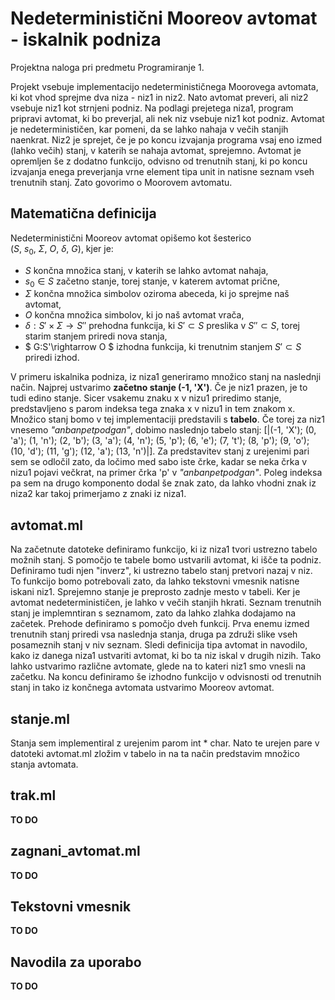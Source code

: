 # Nedeterministični Mooreov avtomat - iskalnik podniza
Projektna naloga pri predmetu Programiranje 1.

Projekt vsebuje implementacijo nedeterminističnega Moorovega avtomata, ki kot vhod sprejme dva niza - niz1 in niz2. Nato avtomat preveri, ali niz2 vsebuje niz1 kot strnjeni podniz. Na podlagi prejetega niza1, program pripravi avtomat, ki bo preverjal, ali nek niz vsebuje niz1 kot podniz. Avtomat je nedeterminističen, kar pomeni, da se lahko nahaja v večih stanjih naenkrat. Niz2 je sprejet, če je po koncu izvajanja programa vsaj eno izmed (lahko večih) stanj, v katerih se nahaja avtomat, sprejemno. Avtomat je opremljen še z dodatno funkcijo, odvisno od trenutnih stanj, ki po koncu izvajanja enega preverjanja vrne element tipa unit in natisne seznam vseh trenutnih stanj. Zato govorimo o Moorovem avtomatu. 

## Matematična definicija
Nedeterministični Mooreov avtomat opišemo kot šesterico $(S, \ s_{0}, \ \Sigma , \ O, \ \delta , \ G)$, kjer je: 
- $S$ končna množica stanj, v katerih se lahko avtomat nahaja,
- $s_{0} \in S$ začetno stanje, torej stanje, v katerem avtomat prične,
- $\Sigma$ končna množica simbolov oziroma abeceda, ki jo sprejme naš avtomat,
- $O$ končna množica simbolov, ki jo naš avtomat vrača,
- $\delta :S'\times \Sigma \rightarrow S''$ prehodna funkcija, ki $S' \subset S$ preslika v $S'' \subset S$, torej starim stanjem priredi nova stanja,
- $ G:S'\rightarrow O $ izhodna funkcija, ki trenutnim stanjem $S' \subset S$ priredi izhod.

V primeru iskalnika podniza, iz niza1 generiramo množico stanj na naslednji način. Najprej ustvarimo **začetno stanje (-1, 'X')**. Če je niz1 prazen, je to tudi edino stanje. Sicer vsakemu znaku x v nizu1 priredimo stanje, predstavljeno s parom indeksa tega znaka x v nizu1 in tem znakom x. Množico stanj bomo v tej implementaciji predstavili s **tabelo**. Če torej za niz1 vnesemo *"anbanpetpodgan"*, dobimo naslednjo tabelo stanj: 
[|(-1, 'X'); (0, 'a'); (1, 'n'); (2, 'b'); (3, 'a'); (4, 'n'); (5, 'p'); (6, 'e'); (7, 't'); (8, 'p'); (9, 'o'); (10, 'd'); (11, 'g'); (12, 'a'); (13, 'n')|]. Za predstavitev stanj z urejenimi pari sem se odločil zato, da ločimo med sabo iste črke, kadar se neka črka v nizu1 pojavi večkrat, na primer črka 'p' v *"anbanpetpodgan"*. Poleg indeksa pa sem na drugo komponento dodal še znak zato, da lahko vhodni znak iz niza2 kar takoj primerjamo z znaki iz niza1.
## avtomat.ml
Na začetnute datoteke definiramo funkcijo, ki iz niza1 tvori ustrezno tabelo možnih stanj. S pomočjo te tabele bomo ustvarili avtomat, ki išče ta podniz. Definiramo tudi njen "inverz", ki ustrezno tabelo stanj pretvori nazaj v niz. To funkcijo bomo potrebovali zato, da lahko tekstovni vmesnik natisne iskani niz1. Sprejemno stanje je preprosto zadnje mesto v tabeli. Ker je avtomat nedeterminističen, je lahko v večih stanjih hkrati. Seznam trenutnih stanj je implemntiran s seznamom, zato da lahko zlahka dodajamo na začetek. Prehode definiramo s pomočjo dveh funkcij. Prva enemu izmed trenutnih stanj priredi vsa naslednja stanja, druga pa združi slike vseh posameznih stanj v niv seznam. Sledi definicija tipa avtomat in navodilo, kako iz danega niza1 ustvariti avtomat, ki bo ta niz iskal v drugih nizih. Tako lahko ustvarimo različne avtomate, glede na to kateri niz1 smo vnesli na začetku. Na koncu definiramo še izhodno funkcijo v odvisnosti od trenutnih stanj in tako iz končnega avtomata ustvarimo Mooreov avtomat.
## stanje.ml
Stanja sem implementiral z urejenim parom int * char. Nato te urejen pare v datoteki avtomat.ml zložim v tabelo in na ta način predstavim množico stanja avtomata.
## trak.ml
**TO DO**
## zagnani_avtomat.ml
**TO DO**
## Tekstovni vmesnik
**TO DO**
## Navodila za uporabo
**TO DO**


